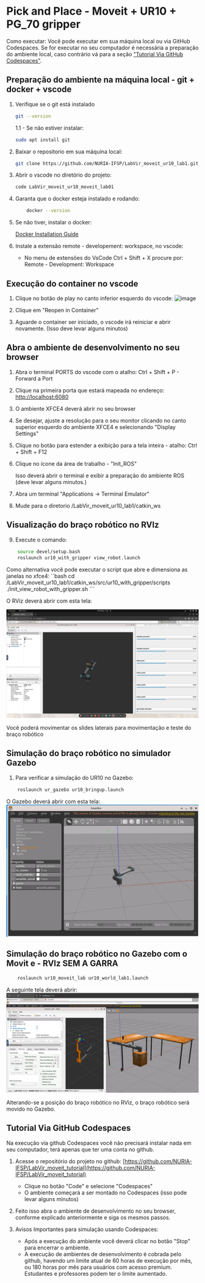 # Pick and Place - Moveit + UR10 + PG_70 gripper

Como executar:
Você pode executar em sua máquina local ou via GitHub Codespaces. Se for executar no seu computador é necessária a preparação do ambiente local, caso contrário vá para a seção ["Tutorial Via GitHub Codespaces"](#tutorial-via-github-codespaces).

## Preparação do ambiente na máquina local - git + docker + vscode

1. Verifique se o git está instalado

    ```bash
    git --version
    ```

    1.1 - Se não estiver instalar:

    ```bash
    sudo apt install git
    ```

2. Baixar o repositorio em sua máquina local:

    ```bash
    git clone https://github.com/NURIA-IFSP/LabVir_moveit_ur10_lab1.git
    ```

3. Abrir o vscode no diretório do projeto:

    ```bash
    code LabVir_moveit_ur10_moveit_lab01
    ```

4. Garanta que o docker esteja instalado e rodando:

    ```bash
        docker --version
    ```

5. Se não tiver, instalar o docker:

    [Docker Installation Guide](https://docs.docker.com/get-started/get-docker/)

6. Instale a extensão remote - developement: workspace, no vscode:

    - No menu de extensões do VsCode Ctrl + Shift + X procure por: Remote - Development: Workspace

## Execução do container no vscode

1. Clique no botão de play no canto inferior esquerdo do vscode:
    ![image](https://user-images.githubusercontent.com/10620355/221400332-30592847-0224-491f-9347-138279a71770.png)

2. Clique em "Reopen in Container"

3. Aguarde o container ser iniciado, o vscode irá reiniciar e abrir novamente. (Isso deve levar alguns minutos)

## Abra o ambiente de desenvolvimento no seu browser

1. Abra o terminal PORTS do vscode com o atalho: Ctrl + Shift + P - Forward a Port

2. Clique na primeira porta que estará mapeada no endereço:  <http://localhost:6080>

3. O ambiente XFCE4 deverá abrir no seu browser

4. Se desejar, ajuste a resolução para o seu monitor clicando no canto superior esquerdo do ambiente XFCE4 e selecionando "Display Settings"

5. Clique no botão para estender a exibição para a tela inteira - atalho: Ctrl + Shift + F12

6. Clique no ícone da área de trabalho - "Init_ROS"

    Isso deverá abrir o terminal e exibir a preparação do ambiente ROS (deve levar alguns minutos.)

7. Abra um terminal "Applications -> Terminal Emulator"

8. Mude para o diretorio /LabVir_moveit_ur10_lab1/catkin_ws

## Visualização do braço robótico no RVIz

9. Execute o comando:

```bash
    source devel/setup.bash
    roslaunch ur10_with_gripper view_robot.launch
```

Como alternativa você pode executar o script que abre e dimensiona as janelas no xfce4:
    ``bash
        cd /LabVir_moveit_ur10_lab1/catkin_ws/src/ur10_with_gripper/scripts
        ./init_view_robot_with_gripper.sh
    ```
    
O RViz deverá abrir com esta tela:

![RViz com UR10 e Garra](./images/readme/tela_robot_garra_rviz.png)

Você poderá movimentar os slides laterais para movimentação e teste do braço robótico

## Simulação do braço robótico no simulador Gazebo

1. Para verificar a simulação do UR10 no Gazebo:

```bash
    roslaunch ur_gazebo ur10_bringup.launch
```

O Gazebo deverá abrir com esta tela:
![UR10 Gazebo sem garra](./images/readme/tela_robot_gazebo.png)

## Simulação do braço robótico no Gazebo com o Movit e - RVIz SEM A GARRA

```bash
    roslaunch ur10_moveit_lab ur10_world_lab1.launch
```

A seguinte tela deverá abrir:
![UR10 Gazebo com Moveit](./images/readme/tela_UR10_rviz_gazebo.png)

Alterando-se a posição do braço robótico no RViz, o braço robótico será movido no Gazebo.


## Tutorial Via GitHub Codespaces

Na execução via github Codespaces você não precisará instalar nada em seu computador, terá apenas que ter uma conta no github.

1. Acesse o repositório do projeto no github:
    [https://github.com/NURIA-IFSP/LabVir_moveit_tutorial](https://github.com/NURIA-IFSP/LabVir_moveit_tutorial)
    - Clique no botão "Code" e selecione "Codespaces"
    - O ambiente começará a ser montado no Codespaces (isso pode levar alguns minutos)

2. Feito isso abra o ambiente de desenvolvimento no seu browser, conforme explicado anteriormente e siga os mesmos passos.

3. Avisos Importantes para simulação usando Codespaces:
    - Após a execução do ambiente você deverá clicar no botão "Stop" para encerrar o ambiente.
    - A execução de ambientes de desenvolvimento é cobrada pelo github, havendo um limite atual de 60 horas de execução por mês, ou 180 horas por mês para usuários com acesso premium. Estudantes e professores podem ter o limite aumentado.
